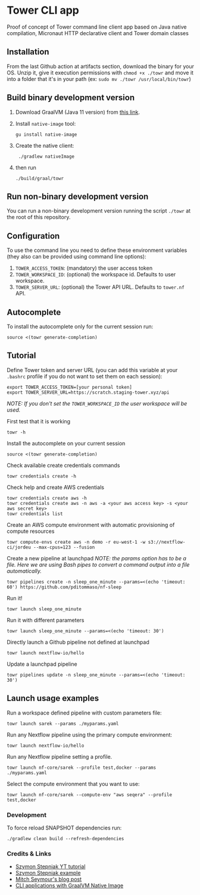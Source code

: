 # Tower CLI app

Proof of concept of Tower command line client app based on Java native compilation, Micronaut HTTP declarative client and Tower domain classes

## Installation

From the last Github action at artifacts section, download the binary for your OS. Unzip it, give it execution permissions with `chmod +x ./towr` and move it into a folder that it's in your path (ex: `sudo mv ./towr /usr/local/bin/towr`)

## Build binary development version

1. Download GraalVM (Java 11 version) from [this link](https://github.com/graalvm/graalvm-ce-builds/releases/tag/vm-20.2.0).

2. Install `native-image` tool:

    ```
    gu install native-image
    ``` 

3. Create the native client:

    ```
     ./gradlew nativeImage
    ```

4. then run

    ```
    ./build/graal/towr
    ```

## Run non-binary development version

You can run a non-binary development version running the script `./towr` at the root of this repository.

## Configuration

To use the command line you need to define these environment variables (they also can be provided using command line options):

1. `TOWER_ACCESS_TOKEN`: (mandatory) the user access token
2. `TOWER_WORKSPACE_ID`: (optional) the workspace id. Defaults to user workspace.
3. `TOWER_SERVER_URL`: (optional) the Tower API URL. Defaults to `tower.nf` API.

## Autocomplete

To install the autocomplete only for the current session run:

```
source <(towr generate-completion) 
```

## Tutorial

Define Tower token and server URL (you can add this variable at your `.bashrc` profile if you do not want to set them on each session):

```
export TOWER_ACCESS_TOKEN=[your personal token]
export TOWER_SERVER_URL=https://scratch.staging-tower.xyz/api 
```

_NOTE: If you don't set the `TOWER_WORKSPACE_ID` the user workspace will be used._

First test that it is working

```
towr -h
```

Install the autocomplete on your current session

```
source <(towr generate-completion)
```

Check available create credentials commands

```
towr credentials create -h
```

Check help and create AWS credentials

```
towr credentials create aws -h
towr credentials create aws -n aws -a <your aws access key> -s <your aws secret key> 
towr credentials list
```

Create an AWS compute environment with automatic provisioning of compute resources

```
towr compute-envs create aws -n demo -r eu-west-1 -w s3://nextflow-ci/jordeu --max-cpus=123 --fusion
```

Create a new pipeline at launchpad
_NOTE: the params option has to be a file. Here we are using Bash pipes to convert a command output into a file automatically._

```
towr pipelines create -n sleep_one_minute --params=<(echo 'timeout: 60') https://github.com/pditommaso/nf-sleep
```

Run it!

```
towr launch sleep_one_minute
```

Run it with different parameters

```
towr launch sleep_one_minute --params=<(echo 'timeout: 30')
```

Directly launch a Github pipeline not defined at launchpad

```
towr launch nextflow-io/hello
```

Update a launchpad pipeline

```
towr pipelines update -n sleep_one_minute --params=<(echo 'timeout: 30')
```

## Launch usage examples

Run a workspace defined pipeline with custom parameters file:

```
towr launch sarek --params ./myparams.yaml
```

Run any Nextflow pipeline using the primary compute environment:

```
towr launch nextflow-io/hello 
```

Run any Nextflow pipeline setting a profile.

```
towr launch nf-core/sarek --profile test,docker --params ./myparams.yaml
```

Select the compute environment that you want to use:

```
towr launch nf-core/sarek --compute-env "aws seqera" --profile test,docker
```

### Development

To force reload SNAPSHOT dependencies run:

```
./gradlew clean build --refresh-dependencies
```

### Credits & Links

* [Szymon Stepniak YT tutorial](https://www.youtube.com/watch?v=RPdugI8eZgo)
* [Szymon Stepniak example](https://github.com/wololock/gttp)
* [Mitch Seymour's blog post](https://medium.com/@mitch.seymour/building-native-java-clis-with-graalvm-picocli-and-gradle-2e8a8388d70d)
* [CLI applications with GraalVM Native Image](https://medium.com/graalvm/cli-applications-with-graalvm-native-image-d629a40aa0be)

